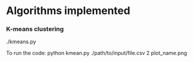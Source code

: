 # Algorithms implemented

### K-means clustering 

./kmeans.py

To run the code:
python kmean.py ./path/to/input/file.csv 2 plot_name.png

